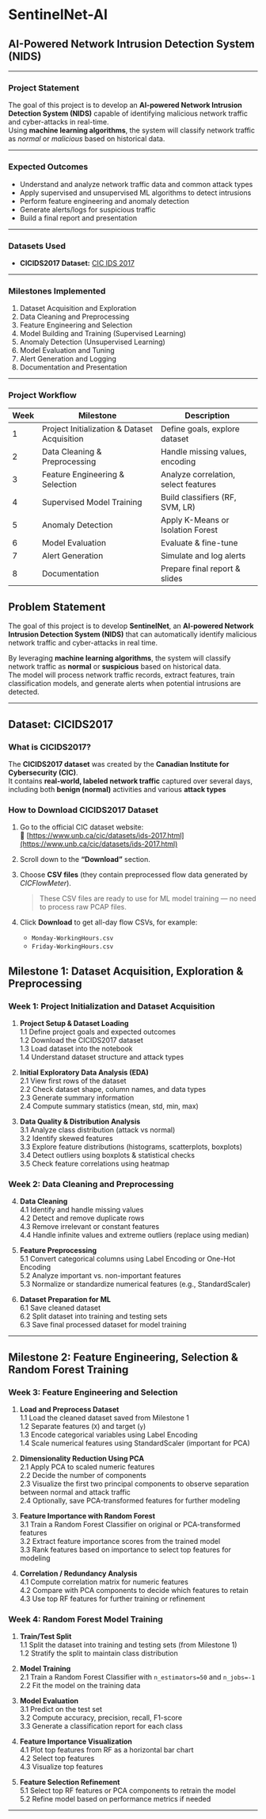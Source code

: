 #  SentinelNet-AI
## AI-Powered Network Intrusion Detection System (NIDS)

---

###  **Project Statement**

The goal of this project is to develop an **AI-powered Network Intrusion Detection System (NIDS)** capable of identifying malicious network traffic and cyber-attacks in real-time.  
Using **machine learning algorithms**, the system will classify network traffic as *normal* or *malicious* based on historical data.

---

###  **Expected Outcomes**
- Understand and analyze network traffic data and common attack types  
- Apply supervised and unsupervised ML algorithms to detect intrusions  
- Perform feature engineering and anomaly detection  
- Generate alerts/logs for suspicious traffic  
- Build a final report and presentation  

---

###  **Datasets Used**

- **CICIDS2017 Dataset:** [CIC IDS 2017](https://www.unb.ca/cic/datasets/ids-2017.html)

---

###  **Milestones Implemented**
1. Dataset Acquisition and Exploration  
2. Data Cleaning and Preprocessing  
3. Feature Engineering and Selection  
4. Model Building and Training (Supervised Learning)  
5. Anomaly Detection (Unsupervised Learning)  
6. Model Evaluation and Tuning  
7. Alert Generation and Logging  
8. Documentation and Presentation

---

###  **Project Workflow**
| Week | Milestone | Description |
|------|------------|--------------|
| 1 | Project Initialization & Dataset Acquisition | Define goals, explore dataset |
| 2 | Data Cleaning & Preprocessing | Handle missing values, encoding |
| 3 | Feature Engineering & Selection | Analyze correlation, select features |
| 4 | Supervised Model Training | Build classifiers (RF, SVM, LR) |
| 5 | Anomaly Detection | Apply K-Means or Isolation Forest |
| 6 | Model Evaluation | Evaluate & fine-tune |
| 7 | Alert Generation | Simulate and log alerts |
| 8 | Documentation | Prepare final report & slides |

##  **Problem Statement**

The goal of this project is to develop **SentinelNet**, an **AI-powered Network Intrusion Detection System (NIDS)** that can automatically identify malicious network traffic and cyber-attacks in real time.  

By leveraging **machine learning algorithms**, the system will classify network traffic as **normal** or **suspicious** based on historical data.  
The model will process network traffic records, extract features, train classification models, and generate alerts when potential intrusions are detected.  



---

##  **Dataset: CICIDS2017**

### What is CICIDS2017?

The **CICIDS2017 dataset** was created by the **Canadian Institute for Cybersecurity (CIC)**.  
It contains **real-world, labeled network traffic** captured over several days, including both **benign (normal)** activities and various **attack types**

### How to Download CICIDS2017 Dataset

1. Go to the official CIC dataset website:  
   🔗 [https://www.unb.ca/cic/datasets/ids-2017.html](https://www.unb.ca/cic/datasets/ids-2017.html)

2. Scroll down to the **“Download”** section.  

3. Choose **CSV files** (they contain preprocessed flow data generated by *CICFlowMeter*).  
   > These CSV files are ready to use for ML model training — no need to process raw PCAP files.

4. Click **Download** to get all-day flow CSVs, for example:  
   - `Monday-WorkingHours.csv`  
   - `Friday-WorkingHours.csv`  

## Milestone 1: Dataset Acquisition, Exploration & Preprocessing

### Week 1: Project Initialization and Dataset Acquisition
1. **Project Setup & Dataset Loading**  
   1.1 Define project goals and expected outcomes  
   1.2 Download the CICIDS2017 dataset  
   1.3 Load dataset into the notebook  
   1.4 Understand dataset structure and attack types  

2. **Initial Exploratory Data Analysis (EDA)**  
   2.1 View first rows of the dataset  
   2.2 Check dataset shape, column names, and data types  
   2.3 Generate summary information  
   2.4 Compute summary statistics (mean, std, min, max)  

3. **Data Quality & Distribution Analysis**  
   3.1 Analyze class distribution (attack vs normal)  
   3.2 Identify skewed features  
   3.3 Explore feature distributions (histograms, scatterplots, boxplots)  
   3.4 Detect outliers using boxplots & statistical checks  
   3.5 Check feature correlations using heatmap  

### Week 2: Data Cleaning and Preprocessing
4. **Data Cleaning**  
   4.1 Identify and handle missing values  
   4.2 Detect and remove duplicate rows  
   4.3 Remove irrelevant or constant features  
   4.4 Handle infinite values and extreme outliers (replace using median)  

5. **Feature Preprocessing**  
   5.1 Convert categorical columns using Label Encoding or One-Hot Encoding  
   5.2 Analyze important vs. non-important features  
   5.3 Normalize or standardize numerical features (e.g., StandardScaler)  

6. **Dataset Preparation for ML**  
   6.1 Save cleaned dataset  
   6.2 Split dataset into training and testing sets  
   6.3 Save final processed dataset for model training  

---

## Milestone 2: Feature Engineering, Selection & Random Forest Training

### Week 3: Feature Engineering and Selection
1. **Load and Preprocess Dataset**  
   1.1 Load the cleaned dataset saved from Milestone 1  
   1.2 Separate features (`X`) and target (`y`)  
   1.3 Encode categorical variables using Label Encoding  
   1.4 Scale numerical features using StandardScaler (important for PCA)  

2. **Dimensionality Reduction Using PCA**  
   2.1 Apply PCA to scaled numeric features  
   2.2 Decide the number of components  
   2.3 Visualize the first two principal components to observe separation between normal and attack traffic  
   2.4 Optionally, save PCA-transformed features for further modeling  

3. **Feature Importance with Random Forest**  
   3.1 Train a Random Forest Classifier on original or PCA-transformed features  
   3.2 Extract feature importance scores from the trained model  
   3.3 Rank features based on importance to select top features for modeling  

4. **Correlation / Redundancy Analysis**  
   4.1 Compute correlation matrix for numeric features  
   4.2 Compare with PCA components to decide which features to retain  
   4.3 Use top RF features for further training or refinement  

### Week 4: Random Forest Model Training
1. **Train/Test Split**  
   1.1 Split the dataset into training and testing sets (from Milestone 1)  
   1.2 Stratify the split to maintain class distribution  

2. **Model Training**  
   2.1 Train a Random Forest Classifier with `n_estimators=50` and `n_jobs=-1`  
   2.2 Fit the model on the training data  

3. **Model Evaluation**  
   3.1 Predict on the test set  
   3.2 Compute accuracy, precision, recall, F1-score  
   3.3 Generate a classification report for each class  

4. **Feature Importance Visualization**  
   4.1 Plot top features from RF as a horizontal bar chart  
   4.2 Select top features  
   4.3 Visualize top features  

5. **Feature Selection Refinement**  
   5.1 Select top RF features or PCA components to retrain the model  
   5.2 Refine model based on performance metrics if needed  

---
